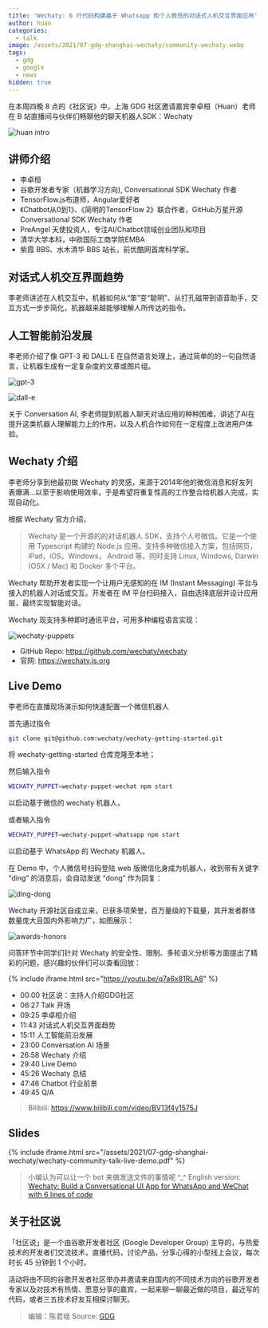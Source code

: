 ```yaml
---
title: 'Wechaty: 6 行代码构建基于 Whatsapp 和个人微信的对话式人机交互界面应用'
author: huan
categories:
  - talk
image: /assets/2021/07-gdg-shanghai-wechaty/community-wechaty.webp
tags:
  - gdg
  - google
  - news
hidden: true
---
```


在本周四晚 8 点的《社区说》中，上海 GDG 社区邀请嘉宾李卓桓（Huan）老师在 B 站直播间与伙伴们畅聊他的聊天机器人SDK：Wechaty

![huan intro](/assets/2021/07-gdg-shanghai-wechaty/huan-intro.webp)

## 讲师介绍

- 李卓桓
- 谷歌开发者专家（机器学习方向), Conversational SDK Wechaty 作者
- TensorFlow.js布道师，Angular爱好者
- 《Chatbot从0到1》、《简明的TensorFlow 2》联合作者，GitHub万星开源 Conversational SDK Wechaty 作者
- PreAngel 天使投资人，专注AI/Chatbot领域创业团队和项目
- 清华大学本科，中欧国际工商学院EMBA
- 紫霞 BBS、水木清华 BBS 站长，前优酷网首席科学家。

## 对话式人机交互界面趋势

李老师讲述在人机交互中，机器如何从“笨”变“聪明”、从打孔磁带到语音助手，交互方式一步步简化，机器越来越能够理解人所传达的指令。

## 人工智能前沿发展

李老师介绍了像 GPT-3 和 DALL·E 在自然语言处理上，通过简单的的一句自然语言，让机器生成有一定复杂度的文章或图片组。

![gpt-3](/assets/2021/07-gdg-shanghai-wechaty/gpt-3.webp)

![dall-e](/assets/2021/07-gdg-shanghai-wechaty/dall-e.webp)

关于 Conversation AI, 李老师提到机器人聊天对话应用的种种困难，讲述了AI在提升这类机器人理解能力上的作用，以及人机合作如何在一定程度上改进用户体验。

## Wechaty 介绍

李老师分享到他最初做 Wechaty 的灵感，来源于2014年他的微信消息和好友列表爆满...以至于影响使用效率，于是希望将重复性高的工作整合给机器人完成，实现自动化。

根据 Wechaty 官方介绍，

> Wechaty 是一个开源的的对话机器人 SDK，支持个人号微信。它是一个使用 Typescript 构建的 Node.js 应用。支持多种微信接入方案，包括网页，iPad，iOS，Windows， Android 等。同时支持 Linux, Windows, Darwin (OSX / Mac) 和 Docker 多个平台。

Wechaty 帮助开发者实现一个让用户无感知的在 IM (Instant Messaging) 平台与接入的机器人对话或交互。开发者在 IM 平台扫码接入，自由选择底层并设计应用层，最终实现智能对话。

Wechaty 现支持多种即时通讯平台，可用多种编程语言实现：

![wechaty-puppets](/assets/2021/07-gdg-shanghai-wechaty/wechaty-puppets.webp)

- GitHub Repo: <https://github.com/wechaty/wechaty>
- 官网: <https://wechaty.js.org>

## Live Demo

李老师在直播现场演示如何快速配置一个微信机器人

首先通过指令

```sh
git clone git@github.com:wechaty/wechaty-getting-started.git
```

将 wechaty-getting-started 仓库克隆至本地；

然后输入指令

```sh
WECHATY_PUPPET=wechaty-puppet-wechat npm start
```

以启动基于微信的 wechaty 机器人，

或者输入指令

```sh
WECHATY_PUPPET=wechaty-puppet-whatsapp npm start
```

以启动基于 WhatsApp 的 Wechaty 机器人。

在 Demo 中，个人微信号扫码登陆 web 版微信化身成为机器人，收到带有关键字 “ding” 的消息后，会自动发送 “dong” 作为回复：

![ding-dong](/assets/2021/07-gdg-shanghai-wechaty/ding-dong.webp)

Wechaty 开源社区自成立来，已获多项荣誉，百万量级的下载量，其开发者群体数量庞大且国内外影响力广，如图展示：

![awards-honors](/assets/2021/07-gdg-shanghai-wechaty/honors.webp)

问答环节中同学们针对 Wechaty 的安全性、限制、多轮语义分析等方面提出了精彩的问题，感兴趣的伙伴们可以查看回放：

{% include iframe.html src="https://youtu.be/q7a6x81RLA8" %}

- 00:00 社区说：主持人介绍GDG社区
- 06:27 Talk 开场
- 09:25 李卓桓介绍
- 11:43 对话式人机交互界面趋势
- 15:11 人工智能前沿发展
- 23:00 Conversation AI 场景
- 26:58 Wechaty 介绍
- 29:40 Live Demo
- 45:26 Wechaty 总结
- 47:46 Chatbot 行业前景
- 49:45 Q/A

> Bilibili: <https://www.bilibili.com/video/BV13f4y1575J>

## Slides

{% include iframe.html src="/assets/2021/07-gdg-shanghai-wechaty/wechaty-community-talk-live-demo.pdf" %}

> 小编认为可以让一个 bot 来做发送文件的事情呢 ^_^
> English version: [Wechaty: Build a Conversational UI App for WhatsApp and WeChat with 6 lines of code](/2021/07/22/gdg-shanghai-wechaty-en/)

## 关于社区说

「社区说」是一个由谷歌开发者社区 (Google Developer Group) 主导的，与热爱技术的开发者们交流技术，直播代码，讨论产品，分享心得的小型线上会议，每次时长 45 分钟到 1 个小时。

活动将由不同的谷歌开发者社区举办并邀请来自国内的不同技术方向的谷歌开发者专家以及对技术有热情、愿意分享的嘉宾，一起来聊一聊最近做的项目，最近写的代码，或者三五技术好友互相探讨聊天。

> 编辑：陈君瑶
> Source: [GDG](https://mp.weixin.qq.com/s/xz4w1BOFJmfqeIzBq239hw)
